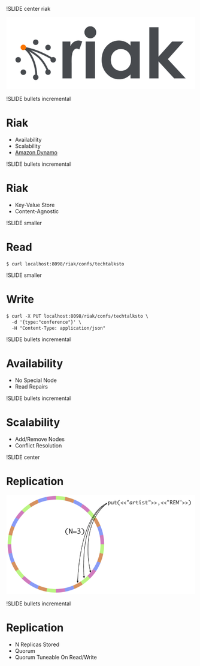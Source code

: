 !SLIDE center riak

![Riak](riak.png)

!SLIDE bullets incremental

# Riak #

* Availability
* Scalability
* [Amazon Dynamo](http://www.allthingsdistributed.com/2007/10/amazons_dynamo.html)

!SLIDE bullets incremental

# Riak #

* Key-Value Store
* Content-Agnostic

!SLIDE smaller

# Read

    $ curl localhost:8098/riak/confs/techtalksto

!SLIDE smaller

# Write

    $ curl -X PUT localhost:8098/riak/confs/techtalksto \
      -d '{type:"conference"}' \
      -H "Content-Type: application/json"

!SLIDE bullets incremental

# Availability #

* No Special Node
* Read Repairs

!SLIDE bullets incremental

# Scalability #

* Add/Remove Nodes
* Conflict Resolution

!SLIDE center

# Replication #

![Riak Distribution](riak-data-distribution.png)

!SLIDE bullets incremental

# Replication

* N Replicas Stored
* Quorum
* Quorum Tuneable On Read/Write
